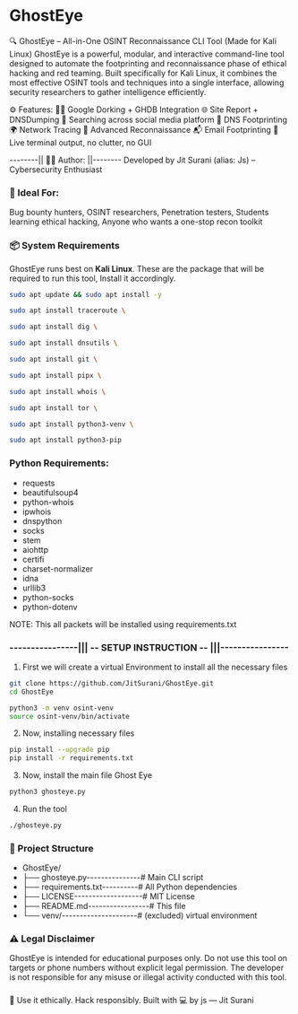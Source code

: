 # GhostEye

🔍 GhostEye – All-in-One OSINT Reconnaissance CLI Tool (Made for Kali Linux)
GhostEye is a powerful, modular, and interactive command-line tool designed to automate the footprinting and reconnaissance phase of ethical hacking and red teaming. Built specifically for Kali Linux, it combines the most effective OSINT tools and techniques into a single interface, allowing security researchers to gather intelligence efficiently.

⚙️ Features:
🕵️‍♂️ Google Dorking + GHDB Integration
🌐 Site Report + DNSDumping
👤 Searching across social media platform
📡 DNS Footprinting 
🌍 Network Tracing
🎯 Advanced Reconnaissance
📬 Email Footprinting 
🧠 Live terminal output, no clutter, no GUI


--------|| 🧑‍💻 Author: ||--------
Developed by Jit Surani (alias: Js) – Cybersecurity Enthusiast

### 🧠 Ideal For:
Bug bounty hunters, 
OSINT researchers, 
Penetration testers, 
Students learning ethical hacking, 
Anyone who wants a one-stop recon toolkit

### 📦 System Requirements

GhostEye runs best on **Kali Linux**. 
These are the package that will be required to run this tool, Install it accordingly.
```bash
sudo apt update && sudo apt install -y
```
```bash
sudo apt install traceroute \
```
```bash
sudo apt install dig \
```
```bash
sudo apt install dnsutils \
```
```bash
sudo apt install git \
```
```bash
sudo apt install pipx \
```
```bash
sudo apt install whois \
```
```bash
sudo apt install tor \
```
```bash
sudo apt install python3-venv \
```
```bash
sudo apt install python3-pip
```

### Python Requirements:
- requests
- beautifulsoup4
- python-whois
- ipwhois
- dnspython
- socks
- stem
- aiohttp
- certifi
- charset-normalizer
- idna
- urllib3
- python-socks
- python-dotenv

NOTE: This all packets will be installed using requirements.txt

### ----------------||| -- SETUP INSTRUCTION -- |||----------------

1) First we will create a virtual Environment to install all the necessary files
```bash
git clone https://github.com/JitSurani/GhostEye.git
cd GhostEye
```
```bash
python3 -m venv osint-venv
source osint-venv/bin/activate
```

2) Now, installing necessary files
```bash
pip install --upgrade pip
pip install -r requirements.txt
```

3) Now, install the main file Ghost Eye
```bash
python3 ghosteye.py
```

4) Run the tool
```bash
./ghosteye.py
```


### 📁 Project Structure
- GhostEye/
- ├── ghosteye.py---------------# Main CLI script
- ├── requirements.txt----------# All Python dependencies
- ├── LICENSE-------------------# MIT License
- ├── README.md-----------------# This file 
- └── venv/---------------------# (excluded) virtual environment



### ⚠️ Legal Disclaimer
GhostEye is intended for educational purposes only.
Do not use this tool on targets or phone numbers without explicit legal permission.
The developer is not responsible for any misuse or illegal activity conducted with this tool.


###
🔐 Use it ethically. Hack responsibly.
Built with 💻 by js — Jit Surani
###




